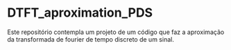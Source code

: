# DTFT_aproximation_PDS
Este repositório contempla um projeto de um código que faz a aproximação da transformada de fourier de tempo discreto de um sinal.
